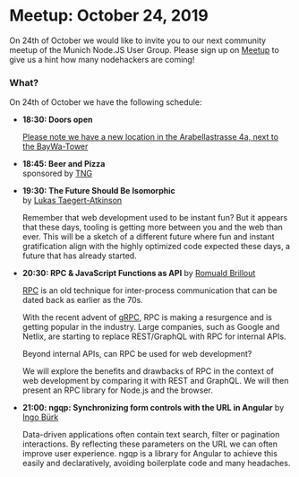 # Meetup: October 24, 2019

On 24th of October we would like to invite you to our next community meetup of the Munich Node.JS User Group. 
Please sign up on [Meetup](https://www.meetup.com/Munich-Node-js-User-Group/events/265734183/) to give us a hint how many nodehackers are coming!

### What?

On 24th of October we have the following schedule:


*   **18:30: Doors open**  

    [Please note we have a new location in the Arabellastrasse 4a, next to the BayWa-Tower](https://www.tngtech.com/kontakt-und-impressum.html)
    
*   **18:45: Beer and Pizza**  
    sponsored by [TNG](https://www.tngtech.com/en.html)

*   **19:30: The Future Should Be Isomorphic**  
    by [Lukas Taegert-Atkinson](/speakers.html#lukast)

    Remember that web development used to be instant fun? But it appears that
    these days, tooling is getting more between you and the web than ever. This
    will be a sketch of a different future where fun and instant gratification
    align with the highly optimized code expected these days, a future that has
    already started.

*   **20:30: RPC & JavaScript Functions as API**
    by [Romuald Brillout](/speakers.html#romualdb)

    [RPC](https://en.wikipedia.org/wiki/Remote_procedure_call) is an old
    technique for inter-process communication that can be dated back as earlier as
    the 70s.

    With the recent advent of [gRPC](https://grpc.io), RPC is making a
    resurgence and is getting popular in the industry. Large companies, such as
    Google and Netlix, are starting to replace REST/GraphQL with RPC for internal APIs.

    Beyond internal APIs, can RPC be used for web development?

    We will explore the benefits and drawbacks of RPC in the context of web
    development by comparing it with REST and GraphQL. We will then present an
    RPC library for Node.js and the browser.

*   **21:00: ngqp: Synchronizing form controls with the URL in Angular**
    by [Ingo B&uuml;rk](/speakers.html#ingob)

    Data-driven applications often contain text search, filter or pagination interactions. By reflecting these parameters on the URL we can often improve user experience. ngqp is a library for Angular to achieve this easily and declaratively, avoiding boilerplate code and many headaches.
